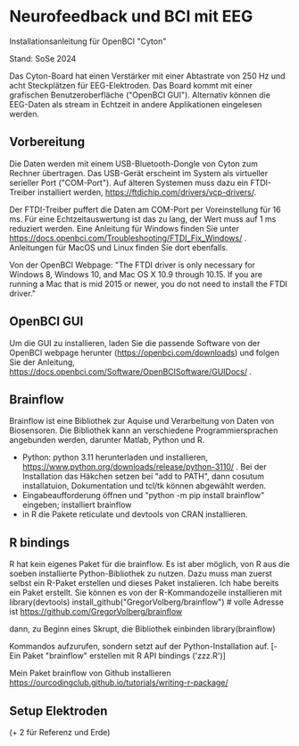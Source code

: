 # Neurofeedback und BCI mit EEG

Installationsanleitung für OpenBCI "Cyton"

Stand: SoSe 2024

Das Cyton-Board hat einen Verstärker mit einer Abtastrate von 250 Hz und acht Steckplätzen für EEG-Elektroden. Das Board kommt mit einer grafischen Benutzeroberfläche ("OpenBCI GUI"). Alternativ können die EEG-Daten als stream in Echtzeit in andere Applikationen eingelesen werden.

##  Vorbereitung

Die Daten werden mit einem USB-Bluetooth-Dongle von Cyton zum Rechner übertragen. Das USB-Gerät erscheint im System als virtueller serieller Port ("COM-Port"). Auf älteren Systemen muss dazu ein FTDI-Treiber installiert werden, https://ftdichip.com/drivers/vcp-drivers/. 

Der FTDI-Treiber puffert die Daten am COM-Port per Voreinstellung für 16 ms. Für eine Echtzeitauswertung ist das zu lang, der Wert muss auf 1 ms reduziert werden. Eine Anleitung für Windows finden Sie unter https://docs.openbci.com/Troubleshooting/FTDI_Fix_Windows/ . Anleitungen für MacOS und Linux finden Sie dort ebenfalls.

Von der OpenBCI Webpage: "The FTDI driver is only necessary for Windows 8, Windows 10, and Mac OS X 10.9 through 10.15. If you are running a Mac that is mid 2015 or newer, you do not need to install the FTDI driver."

## OpenBCI GUI
Um die GUI zu installieren, laden Sie die passende Software von der OpenBCI webpage herunter (https://openbci.com/downloads) und folgen Sie der Anleitung, https://docs.openbci.com/Software/OpenBCISoftware/GUIDocs/ .

## Brainflow
Brainflow ist eine Bibliothek zur Aquise und Verarbeitung von Daten von Biosensoren. Die Bibliothek kann an verschiedene Programmiersprachen angebunden werden, darunter Matlab, Python und R. 
- Python: python 3.11 herunterladen und installieren, https://www.python.org/downloads/release/python-3110/ . Bei der Installation das Häkchen setzen bei "add to PATH", dann cosutum installatuion,  Dokumentation und tcl/tk können abgewählt werden. 
- Eingabeaufforderung öffnen und "python -m pip install brainflow" eingeben; installiert brainflow
- in R die Pakete reticulate und devtools von CRAN installieren.

## R bindings
R hat kein eigenes Paket für die brainflow. Es ist aber möglich, von R aus die soeben installierte Python-Bibliothek zu nutzen. Dazu muss man zuerst selbst ein R-Paket erstellen und dieses Paket instalieren. Ich habe bereits ein Paket erstellt. Sie können es von der R-Kommandozeile installieren mit
library(devtools)
install_github("GregorVolberg/brainflow") # volle Adresse ist https://github.com/GregorVolberg/brainflow

dann, zu Beginn eines Skrupt, die Bibliothek einbinden
library(brainflow)

Kommandos aufzurufen, sondern setzt auf der Python-Installation auf. 
[- Ein Paket "brainflow" erstellen mit R API bindings ('zzz.R')]

Mein Paket brainflow von Github installieren
https://ourcodingclub.github.io/tutorials/writing-r-package/


## Setup Elektroden
 (+ 2 für Referenz und Erde)
